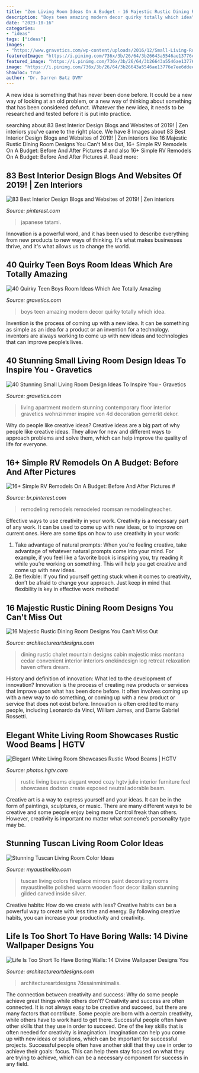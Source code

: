 ```yaml
---
title: "Zen Living Room Ideas On A Budget - 16 Majestic Rustic Dining Room Designs You Can&#039;t Miss Out"
description: "Boys teen amazing modern decor quirky totally which idea"
date: "2023-10-16"
categories:
- "ideas"
tags: ["ideas"]
images:
- "https://www.gravetics.com/wp-content/uploads/2016/12/Small-Living-Room-Ideas32.jpg"
featuredImage: "https://i.pinimg.com/736x/3b/26/64/3b26643a5546ae13776e7ee6ddee7d39.jpg"
featured_image: "https://i.pinimg.com/736x/3b/26/64/3b26643a5546ae13776e7ee6ddee7d39.jpg"
image: "https://i.pinimg.com/736x/3b/26/64/3b26643a5546ae13776e7ee6ddee7d39.jpg"
ShowToc: true
author: "Dr. Darren Batz DVM"
---
```



A new idea is something that has never been done before. It could be a new way of looking at an old problem, or a new way of thinking about something that has been considered defunct. Whatever the new idea, it needs to be researched and tested before it is put into practice.

	

		
searching about 83 Best Interior Design Blogs and Websites of 2019! | Zen interiors you've came to the right place. We have 8 Images about 83 Best Interior Design Blogs and Websites of 2019! | Zen interiors like 16 Majestic Rustic Dining Room Designs You Can&#039;t Miss Out, 16+ Simple RV Remodels On A Budget: Before And After Pictures # and also 16+ Simple RV Remodels On A Budget: Before And After Pictures #. Read more:
		
    
## 83 Best Interior Design Blogs And Websites Of 2019! | Zen Interiors

<img loading=lazy src="https://i.pinimg.com/736x/3b/26/64/3b26643a5546ae13776e7ee6ddee7d39.jpg" onerror="this.onerror=null;this.src='https://tse3.mm.bing.net/th?id=OIP.PWCuKgD_ZuB_gJ_0rsjbsQHaK9&amp;pid=15.1';" alt="83 Best Interior Design Blogs and Websites of 2019! | Zen interiors">

_Source: pinterest.com_

>japanese tatami. 

	

Innovation is a powerful word, and it has been used to describe everything from new products to new ways of thinking. It's what makes businesses thrive, and it's what allows us to change the world.

    
## 40 Quirky Teen Boys Room Ideas Which Are Totally Amazing

<img loading=lazy src="https://www.gravetics.com/wp-content/uploads/2017/06/Modern-Room-Decor-Idea.jpg" onerror="this.onerror=null;this.src='https://tse1.mm.bing.net/th?id=OIP.yDBP20Ouolsrns_n4IY1NgHaLI&amp;pid=15.1';" alt="40 Quirky Teen Boys Room Ideas Which Are Totally Amazing">

_Source: gravetics.com_

>boys teen amazing modern decor quirky totally which idea. 

	

Invention is the process of coming up with a new idea. It can be something as simple as an idea for a product or an invention for a technology. inventors are always working to come up with new ideas and technologies that can improve people’s lives.

    
## 40 Stunning Small Living Room Design Ideas To Inspire You - Gravetics

<img loading=lazy src="https://www.gravetics.com/wp-content/uploads/2016/12/Small-Living-Room-Ideas32.jpg" onerror="this.onerror=null;this.src='https://tse3.mm.bing.net/th?id=OIP.KfvZ-X2WRb12EhQRrrzJkAHaJ4&amp;pid=15.1';" alt="40 Stunning Small Living Room Design Ideas To Inspire You - Gravetics">

_Source: gravetics.com_

>living apartment modern stunning contemporary floor interior gravetics wohnzimmer inspire von 4d decoration gemerkt dekor. 

	

Why do people like creative ideas?
Creative ideas are a big part of why people like creative ideas. They allow for new and different ways to approach problems and solve them, which can help improve the quality of life for everyone.

    
## 16+ Simple RV Remodels On A Budget: Before And After Pictures #

<img loading=lazy src="https://i.pinimg.com/736x/b4/83/a1/b483a1e670741ebf671dc9ab05c95bfe.jpg" onerror="this.onerror=null;this.src='https://tse3.mm.bing.net/th?id=OIP.0GibN6rgubcjCEJKipvQXQHaJ6&amp;pid=15.1';" alt="16+ Simple RV Remodels On A Budget: Before And After Pictures #">

_Source: br.pinterest.com_

>remodeling remodels remodeled roomsan remodelingteacher. 

	

Effective ways to use creativity in your work.
Creativity is a necessary part of any work. It can be used to come up with new ideas, or to improve on current ones. Here are some tips on how to use creativity in your work: 
1. Take advantage of natural prompts: When you’re feeling creative, take advantage of whatever natural prompts come into your mind. For example, if you feel like a favorite book is inspiring you, try reading it while you’re working on something. This will help you get creative and come up with new ideas. 
2. Be flexible: If you find yourself getting stuck when it comes to creativity, don’t be afraid to change your approach. Just keep in mind that flexibility is key in effective work methods! 

    
## 16 Majestic Rustic Dining Room Designs You Can&#039;t Miss Out

<img loading=lazy src="https://www.architectureartdesigns.com/wp-content/uploads/2016/08/16-Majestic-Rustic-Dining-Room-Designs-You-Cant-Miss-Out-14.jpg" onerror="this.onerror=null;this.src='https://tse1.mm.bing.net/th?id=OIP.kkZAudPPpiXRldiY52VdxgHaLG&amp;pid=15.1';" alt="16 Majestic Rustic Dining Room Designs You Can&#039;t Miss Out">

_Source: architectureartdesigns.com_

>dining rustic chalet mountain designs cabin majestic miss montana cedar convenient interior interiors onekindesign log retreat relaxation haven offers dream. 

	

History and definition of innovation: What led to the development of innovation?
Innovation is the process of creating new products or services that improve upon what has been done before. It often involves coming up with a new way to do something, or coming up with a new product or service that does not exist before. Innovation is often credited to many people, including Leonardo da Vinci, William James, and Dante Gabriel Rossetti.

    
## Elegant White Living Room Showcases Rustic Wood Beams | HGTV

<img loading=lazy src="https://hgtvhome.sndimg.com/content/dam/images/hgtv/fullset/2014/12/15/1/Julie-Dodson_FamilySpace_Living-Room.jpg.rend.hgtvcom.616.862.suffix/1418675287539.jpeg" onerror="this.onerror=null;this.src='https://tse1.mm.bing.net/th?id=OIP.co5-3jDoap1c8wHKuR-TxQHaKX&amp;pid=15.1';" alt="Elegant White Living Room Showcases Rustic Wood Beams | HGTV">

_Source: photos.hgtv.com_

>rustic living beams elegant wood cozy hgtv julie interior furniture feel showcases dodson create exposed neutral adorable beam. 

	

Creative art is a way to express yourself and your ideas. It can be in the form of paintings, sculptures, or music. There are many different ways to be creative and some people enjoy being more Control freak than others. However, creativity is important no matter what someone’s personality type may be.

    
## Stunning Tuscan Living Room Color Ideas

<img loading=lazy src="http://www.myaustinelite.com/wp-content/uploads/2015/06/warm-tuscan-living-room-colors-with-polished-wooden-floor-and-fireplace-681x1024.jpg" onerror="this.onerror=null;this.src='https://tse3.mm.bing.net/th?id=OIP.rdwpadR_k66jtpyEkCVF1QHaLI&amp;pid=15.1';" alt="Stunning Tuscan Living Room Color Ideas">

_Source: myaustinelite.com_

>tuscan living colors fireplace mirrors paint decorating rooms myaustinelite polished warm wooden floor decor italian stunning gilded carved inside silver. 

	

Creative habits: How do we create with less?
Creative habits can be a powerful way to create with less time and energy. By following creative habits, you can increase your productivity and creativity.

    
## Life Is Too Short To Have Boring Walls: 14 Divine Wallpaper Designs You

<img loading=lazy src="https://www.architectureartdesigns.com/wp-content/uploads/2017/05/3-5.jpg" onerror="this.onerror=null;this.src='https://tse2.mm.bing.net/th?id=OIP.ewZkcM1e0q_s0XnjrmRvjQHaFi&amp;pid=15.1';" alt="Life Is Too Short To Have Boring Walls: 14 Divine Wallpaper Designs You">

_Source: architectureartdesigns.com_

>architectureartdesigns 7desainminimalis. 

	

The connection between creativity and success: Why do some people achieve great things while others don't?
Creativity and success are often connected. It is not always easy to be creative and succeed, but there are many factors that contribute. Some people are born with a certain creativity, while others have to work hard to get there. Successful people often have other skills that they use in order to succeed. One of the key skills that is often needed for creativity is imagination. Imagination can help you come up with new ideas or solutions, which can be important for successful projects. Successful people often have another skill that they use in order to achieve their goals: focus. This can help them stay focused on what they are trying to achieve, which can be a necessary component for success in any field.

